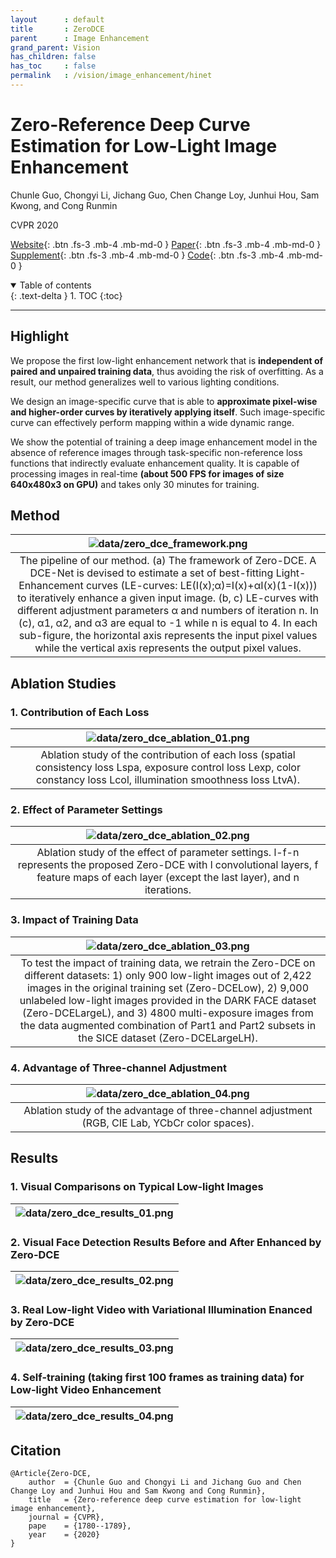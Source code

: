 ```yaml
---
layout      : default
title       : ZeroDCE
parent	    : Image Enhancement
grand_parent: Vision
has_children: false
has_toc     : false
permalink   : /vision/image_enhancement/hinet
---
```


# Zero-Reference Deep Curve Estimation for Low-Light Image Enhancement

Chunle Guo, Chongyi Li, Jichang Guo, Chen Change Loy, Junhui Hou, Sam Kwong,
and Cong Runmin

CVPR 2020

[Website](https://li-chongyi.github.io/Proj_Zero-DCE.html){: .btn .fs-3 .mb-4 .mb-md-0 }
[Paper](data/zero_dce.pdf){: .btn .fs-3 .mb-4 .mb-md-0 }
[Supplement](data/zero_dce_sup.pdf){: .btn .fs-3 .mb-4 .mb-md-0 }
[Code](https://github.com/Li-Chongyi/Zero-DCE){: .btn .fs-3 .mb-4 .mb-md-0 }

<details open markdown="block">
  <summary>Table of contents</summary>
  {: .text-delta }
  1. TOC
  {:toc}
</details>

---

## Highlight

We propose the first low-light enhancement network that is **independent of
paired and unpaired training data**, thus avoiding the risk of overfitting.
As a result, our method generalizes well to various lighting conditions.

We design an image-specific curve that is able to **approximate pixel-wise
and higher-order curves by iteratively applying itself**. Such image-specific
curve can effectively perform mapping within a wide dynamic range.

We show the potential of training a deep image enhancement model in the
absence of reference images through task-specific non-reference loss functions
that indirectly evaluate enhancement quality. It is capable of processing images
in real-time **(about 500 FPS for images of size 640x480x3 on GPU)** and takes
only 30 minutes for training.

## Method

|                                                                                                                                                                                                                                ![data/zero_dce_framework.png](data/zero_dce_framework.png)                                                                                                                                                                                                                                |
|:-------------------------------------------------------------------------------------------------------------------------------------------------------------------------------------------------------------------------------------------------------------------------------------------------------------------------------------------------------------------------------------------------------------------------------------------------------------------------------------------------------------------------:|
| The pipeline of our method. (a) The framework of Zero-DCE. A DCE-Net is devised to estimate a set of best-fitting Light-Enhancement curves (LE-curves: LE(I(x);α)=I(x)+αI(x)(1-I(x))) to iteratively enhance a given input image. (b, c) LE-curves with different adjustment parameters α and numbers of iteration n. In (c), α1, α2, and α3 are equal to -1 while n is equal to 4. In each sub-figure, the horizontal axis represents the input pixel values while the vertical axis represents the output pixel values. |

## Ablation Studies

### 1. Contribution of Each Loss

|                                                      ![data/zero_dce_ablation_01.png](data/zero_dce_ablation_01.png)                                                       |
|:--------------------------------------------------------------------------------------------------------------------------------------------------------------------------:|
| Ablation study of the contribution of each loss (spatial consistency loss Lspa, exposure control loss Lexp, color constancy loss Lcol, illumination smoothness loss LtvA). |

### 2. Effect of Parameter Settings

|                                                                 ![data/zero_dce_ablation_02.png](data/zero_dce_ablation_02.png)                                                                 |
|:-----------------------------------------------------------------------------------------------------------------------------------------------------------------------------------------------:|
| Ablation study of the effect of parameter settings. l-f-n represents the proposed Zero-DCE with l convolutional layers, f feature maps of each layer (except the last layer), and n iterations. |

### 3. Impact of Training Data

|                                                                                                                                                                         ![data/zero_dce_ablation_03.png](data/zero_dce_ablation_03.png)                                                                                                                                                                          |
|:----------------------------------------------------------------------------------------------------------------------------------------------------------------------------------------------------------------------------------------------------------------------------------------------------------------------------------------------------------------------------------------------------------------:|
| To test the impact of training data, we retrain the Zero-DCE on different datasets: 1) only 900 low-light images out of 2,422 images in the original training set (Zero-DCELow), 2) 9,000 unlabeled low-light images provided in the DARK FACE dataset (Zero-DCELargeL), and 3) 4800 multi-exposure images from the data augmented combination of Part1 and Part2 subsets in the SICE dataset (Zero-DCELargeLH). |

### 4. Advantage of Three-channel Adjustment

|                 ![data/zero_dce_ablation_04.png](data/zero_dce_ablation_04.png)                 |
|:-----------------------------------------------------------------------------------------------:|
| Ablation study of the advantage of three-channel adjustment (RGB, CIE Lab, YCbCr color spaces). |

## Results

### 1. Visual Comparisons on Typical Low-light Images

| ![data/zero_dce_results_01.png](data/zero_dce_results_01.png) |
|:-------------------------------------------------------------:|


### 2. Visual Face Detection Results Before and After Enhanced by Zero-DCE

| ![data/zero_dce_results_02.png](data/zero_dce_results_02.png) |
|:-------------------------------------------------------------:|

### 3. Real Low-light Video with Variational Illumination Enanced by Zero-DCE

| ![data/zero_dce_results_03.png](data/zero_dce_results_03.png) |
|:-------------------------------------------------------------:|

### 4. Self-training (taking first 100 frames as training data) for Low-light Video Enhancement

| ![data/zero_dce_results_04.png](data/zero_dce_results_04.png) |
|:-------------------------------------------------------------:|

## Citation

```text
@Article{Zero-DCE,
    author  = {Chunle Guo and Chongyi Li and Jichang Guo and Chen Change Loy and Junhui Hou and Sam Kwong and Cong Runmin},
    title   = {Zero-reference deep curve estimation for low-light image enhancement},
    journal = {CVPR},
    pape    = {1780--1789},
    year    = {2020}
}
```
